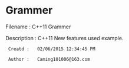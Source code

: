 # Grammer

   Filename :   C++11 Grammer

Description :   C++11 New features used example.

     Creatd :   02/06/2015 12:34:45 PM 
     
     Author :   Caming101006@163.com
